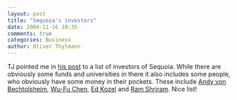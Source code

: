 ```yaml
---
layout: post
title: "Sequoia's investors"
date: 2004-11-16 18:35
comments: true
categories: Business
author: Oliver Thylmann
---
```



TJ pointed me in [his post](http://www.tjacobi.com/archives/sequoias_investors.html) to a list of investors of Sequoia. While there are obviously some funds and universities in there it also includes some people, who obviously have some money in their pockets. These include [Andy von Bechtolsheim](http://en.wikipedia.org/wiki/Andy_Bechtolsheim), [Wu-Fu Chen](http://www.cina.org/wufuchen.html), [Ed Kozel](http://www.fernuni-hagen.de/ICDE/final/themes/key_koz.htm) and [Ram Shriram](http://www.sherpalo.com/meet_ram.php). Nice list!


